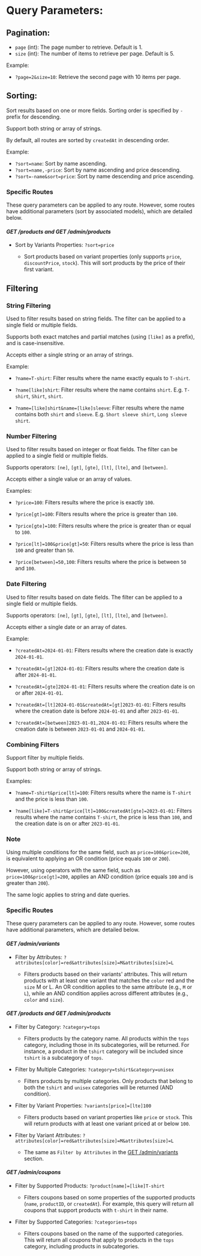 # Query Parameters:

## Pagination:

-   `page` (int): The page number to retrieve. Default is 1.
-   `size` (int): The number of items to retrieve per page. Default is 5.

Example:

-   `?page=2&size=10`: Retrieve the second page with 10 items per page.

## Sorting:

Sort results based on one or more fields. Sorting order is specified by `-` prefix for descending.

Support both string or array of strings.

By default, all routes are sorted by `createdAt` in descending order.

Example:

-   `?sort=name`: Sort by name ascending.
-   `?sort=name,-price`: Sort by name ascending and price descending.
-   `?sort=-name&sort=price`: Sort by name descending and price ascending.

### **Specific Routes**

These query parameters can be applied to any route. However, some routes have additional parameters (sort by associated models), which are detailed below.

#### _GET /products and GET /admin/products_

-   Sort by Variants Properties: `?sort=price`

    -   Sort products based on variant properties (only supports `price`, `discountPrice`, `stock`). This will sort products by the price of their first variant.

## Filtering

### **String Filtering**

Used to filter results based on string fields. The filter can be applied to a single field or multiple fields.

Supports both exact matches and partial matches (using `[like]` as a prefix), and is case-insensitive.

Accepts either a single string or an array of strings.

Example:

-   `?name=T-shirt`: Filter results where the name exactly equals to `T-shirt`.

-   `?name[like]shirt`: Filter results where the name contains `shirt`. E.g. `T-shirt`, `Shirt`, `shirt`.

-   `?name=[like]shirt&name=[like]sleeve`: Filter results where the name contains both `shirt` and `sleeve`. E.g. `Short sleeve shirt`, `Long sleeve shirt`.

### **Number Filtering**

Used to filter results based on integer or float fields. The filter can be applied to a single field or multiple fields.

Supports operators: `[ne]`, `[gt]`, `[gte]`, `[lt]`, `[lte]`, and `[between]`.

Accepts either a single value or an array of values.

Examples:

-   `?price=100`: Filters results where the price is exactly `100`.

-   `?price[gt]=100`: Filters results where the price is greater than `100`.

-   `?price[gte]=100`: Filters results where the price is greater than or equal to `100`.

-   `?price[lt]=100&price[gt]=50`: Filters results where the price is less than `100` and greater than `50`.

-   `?price[between]=50,100`: Filters results where the price is between `50` and `100`.

### **Date Filtering**

Used to filter results based on date fields. The filter can be applied to a single field or multiple fields.

Supports operators: `[ne]`, `[gt]`, `[gte]`, `[lt]`, `[lte]`, and `[between]`.

Accepts either a single date or an array of dates.

Example:

-   `?createdAt=2024-01-01`: Filters results where the creation date is exactly `2024-01-01`.

-   `?createdAt=[gt]2024-01-01`: Filters results where the creation date is after `2024-01-01`.

-   `?createdAt=[gte]2024-01-01`: Filters results where the creation date is on or after `2024-01-01`.

-   `?createdAt=[lt]2024-01-01&createdAt=[gt]2023-01-01`: Filters results where the creation date is before `2024-01-01` and after `2023-01-01`.

-   `?createdAt=[between]2023-01-01,2024-01-01`: Filters results where the creation date is between `2023-01-01` and `2024-01-01`.

### **Combining Filters**

Support filter by multiple fields.

Support both string or array of strings.

Examples:

-   `?name=T-shirt&price[lt]=100`: Filters results where the name is `T-shirt` and the price is less than `100`.

-   `?name[like]=T-shirt&price[lt]=100&createdAt[gte]=2023-01-01`: Filters results where the name contains `T-shirt`, the price is less than `100`, and the creation date is on or after `2023-01-01`.

### **Note**

Using multiple conditions for the same field, such as `price=100&price=200`, is equivalent to applying an OR condition (price equals `100` or `200`).

However, using operators with the same field, such as `price=100&price[gt]=200`, applies an AND condition (price equals `100` and is greater than `200`).

The same logic applies to string and date queries.

### **Specific Routes**

These query parameters can be applied to any route. However, some routes have additional parameters, which are detailed below.

#### _GET /admin/variants_

-   Filter by Attributes: `?attributes[color]=red&attributes[size]=M&attributes[size]=L`

    -   Filters products based on their variants' attributes. This will return products with at least one variant that matches the `color` red and the `size` M or L. An OR condition applies to the same attribute (e.g., `M` or `L`), while an AND condition applies across different attributes (e.g., `color` and `size`).

#### _GET /products and GET /admin/products_

-   Filter by Category: `?category=tops`

    -   Filters products by the category name. All products within the `tops` category, including those in its subcategories, will be returned.
        For instance, a product in the `tshirt` category will be included since `tshirt` is a subcategory of `tops`.

-   Filter by Multiple Categories: `?category=tshirt&category=unisex`

    -   Filters products by multiple categories. Only products that belong to both the `tshirt` and `unisex` categories will be returned (AND condition).

-   Filter by Variant Properties: `?variants[price]=[lte]100`

    -   Filters products based on variant properties like `price` or `stock`. This will return products with at least one variant priced at or below `100`.

-   Filter by Variant Attributes: `?attributes[color]=red&attributes[size]=M&attributes[size]=L`

    -   The same as `Filter by Attributes` in the [GET /admin/variants](#get-adminvariants) section.

#### _GET /admin/coupons_

-   Filter by Supported Products: `?product[name]=[like]T-shirt`

    -   Filters coupons based on some properties of the supported products (`name`, `productID`, or `createdAt`). For example, this query will return all coupons that support products with `t-shirt` in their name.

-   Filter by Supported Categories: `?categories=tops`

    -   Filters coupons based on the name of the supported categories. This will return all coupons that apply to products in the `tops` category, including products in subcategories.
